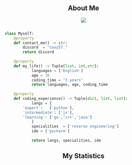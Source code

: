 <!-- <p align="center">
    <img alt="" src=https://img.shields.io/github/stars/coxy57?style=for-the-badge&?affiliations=OWNER%2CCOLLABORATOR />
    <img alt="" src=https://komarev.com/ghpvc/?username=coxy57&style=for-the-badge />
</p> -->


<h2 align="center">About Me</h2>

<p align="center">
  <a href="https://skillicons.dev">
    <img src="https://skillicons.dev/icons?i=python,js,css,html" />
  </a>
</p>


```python

class Myself:
	@property
	def contact_me() -> str:
	    discord  = "coxy57."
	    return discord
	
	@property
	def my_life() -> Tuple[list, int,str]:
            languages = ['English']
            age = 16
            coding_time = "3 years"
            return languages, age, coding_time
	
	@property
	def coding_experience() -> Tuple[dict, list, list]:
            langs = {
		'expert':   ['python'],
		'intermediate': ['js'],
		'learning': ['go','c++','java']
            }
            specialities  = ['reverse engineering']
            ide = ['pycharm']
		
            return langs, specialities, ide

```
<h2 align="center">My Statistics</h2>


<p href="https://discord.gg/onlp" align="center">
    <img alt="" src="https://github-readme-stats.vercel.app/api?username=coxy57&theme=tokyonight&show_icons=true">
</p>



